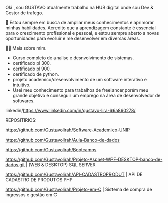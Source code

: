 
Olá , sou GUSTAVO atualmente trabalho na HUB digital onde sou Dev & Gestor de trafego.

🔭 Estou sempre em busca de ampliar meus conhecimentos e aprimorar minhas habilidades. Acredito que a aprendizagem constante é essencial para o crescimento profissional e pessoal, e estou sempre aberto a novas oportunidades para evoluir e me desenvolver em diversas áreas.

👩‍💻 Mais sobre mim.
- Curso completo de analise e desnvolvimento de sistemas.
- certificado pl 300.
- certificado pl 900.
- certificado de python.
- projeto academico/desenvolvimento de um software interativo e intuitivo.
- Usei meu conhecimento para trabalhos de freelancer,porém meu grande objetivo é conseguir um emprego na área de desenvolvedor de softwares.

linkedin/https://www.linkedin.com/in/gustavo-lira-66a860278/

REPOSITIRIOS:

https://github.com/Gustavolirah/Software-Academico-UNIP

https://github.com/Gustavolirah/Aula-Banco-de-dados

https://github.com/Gustavolirah/Bootcamps

https://github.com/Gustavolirah/Projeto-Aspnet-WPF-DESKTOP-banco-de-dados.git     | (WEB & DESKTOP) SQL SERVER

https://github.com/Gustavolirah/API-CADASTROPRODUT         | API DE CADASTRO DE PRODUTOS PHP 

https://github.com/Gustavolirah/Projeto-em-C               | Sistema de compra de ingressos e gestão em C



